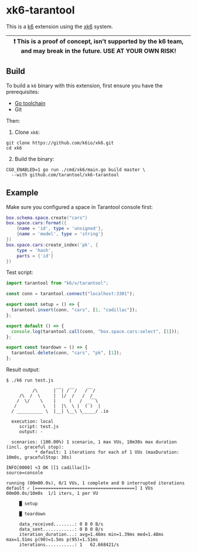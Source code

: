# xk6-tarantool

This is a [k6](https://github.com/loadimpact/k6) extension using the [xk6](https://github.com/k6io/xk6) system.

| :exclamation: This is a proof of concept, isn't supported by the k6 team, and may break in the future. USE AT YOUR OWN RISK! |
|------|

## Build

To build a `k6` binary with this extension, first ensure you have the prerequisites:

- [Go toolchain](https://go101.org/article/go-toolchain.html)
- Git

Then:

1. Clone `xk6`:
  ```shell
  git clone https://github.com/k6io/xk6.git
  cd xk6
  ```

2. Build the binary:
  ```shell
  CGO_ENABLED=1 go run ./cmd/xk6/main.go build master \
    --with github.com/tarantool/xk6-tarantool
  ```

## Example

Make sure you configured a space in Tarantool console first:

```lua
box.schema.space.create("cars")
box.space.cars:format({
    {name = 'id', type = 'unsigned'},
    {name = 'model', type = 'string'}
})
box.space.cars:create_index('pk', {
    type = 'hash',
    parts = {'id'}
})
```

Test script:

```javascript
import tarantool from "k6/x/tarantool";

const conn = tarantool.connect("localhost:3301");

export const setup = () => {
  tarantool.insert(conn, "cars", [1, "cadillac"]);
};

export default () => {
  console.log(tarantool.call(conn, "box.space.cars:select", [1]));
};

export const teardown = () => {
  tarantool.delete(conn, "cars", "pk", [1]);
};
```

Result output:

```
$ ./k6 run test.js 

          /\      |‾‾| /‾‾/   /‾‾/   
     /\  /  \     |  |/  /   /  /    
    /  \/    \    |     (   /   ‾‾\  
   /          \   |  |\  \ |  (‾)  | 
  / __________ \  |__| \__\ \_____/ .io

  execution: local
     script: test.js
     output: -

  scenarios: (100.00%) 1 scenario, 1 max VUs, 10m30s max duration (incl. graceful stop):
           * default: 1 iterations for each of 1 VUs (maxDuration: 10m0s, gracefulStop: 30s)

INFO[0000] <3 OK [[1 cadillac]]>                         source=console

running (00m00.0s), 0/1 VUs, 1 complete and 0 interrupted iterations
default ✓ [======================================] 1 VUs  00m00.0s/10m0s  1/1 iters, 1 per VU

     █ setup

     █ teardown

     data_received........: 0 B 0 B/s
     data_sent............: 0 B 0 B/s
     iteration_duration...: avg=1.46ms min=1.39ms med=1.48ms max=1.51ms p(90)=1.5ms p(95)=1.51ms
     iterations...........: 1   62.668421/s
```
